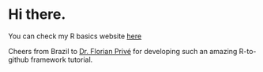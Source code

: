 ﻿# Hi there.
You can check my R basics website [here](https://dallasferraz.github.io/docs/index.html)

Cheers from Brazil to [Dr. Florian Privé](https://github.com/privefl/) for developing such an amazing R-to-github framework tutorial.


